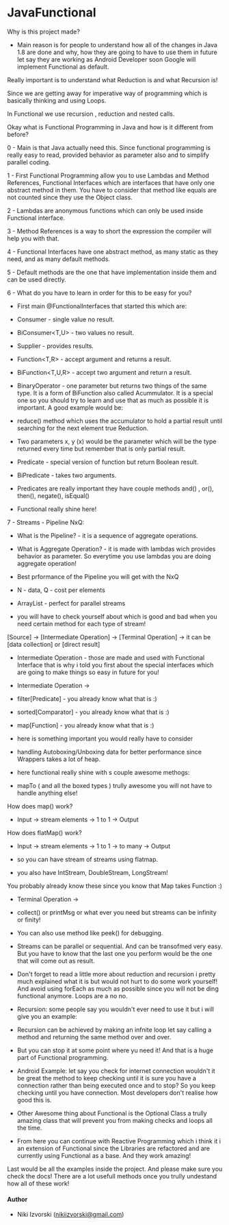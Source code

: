 # JavaFunctional

Why is this project made? 

- Main reason is for people to understand how all of the changes in Java 1.8 are done and why, how they are going to have
to use them in future let say they are working as Android Developer soon Google will implement Functional as default.

Really important is to understand what Reduction is and what Recursion is!

Since we are getting away for imperative way of programming which is basically thinking and using Loops.

In Functional we use recursion , reduction and nested calls.

Okay what is Functional Programming in Java and how is it different from before?

0 - Main is that Java actually need this. Since functional programming is really easy to read, provided behavior as parameter also and 
to simplify parallel coding.

1 - First Functional Programming allow you to use Lambdas and Method References, Functional Interfaces which are interfaces that have
only one abstract method in them. You have to consider that method like equals are not counted since they use the Object class.

2 - Lambdas are anonymous functions which can only be used inside Functional interface.

3 - Method References is a way to short the expression the compiler will help you with that.

4 - Functional Interfaces have one abstract method, as many static as they need, and as many default methods.

5 - Default methods are the one that have implementation inside them and can be used directly.

6 - What do you have to learn in order for this to be easy for you?

- First main @FunctionalInterfaces that started this which are:

- Consumer<T> - single value no result.

- BiConsumer<T,U> - two values no result.

- Supplier - provides results.

- Function<T,R> - accept argument and returns a result.

- BiFunction<T,U,R> - accept two argument and return a result.

- BinaryOperator<T> - one parameter but returns two things of the same type. It is a form of BiFunction also called Acummulator. 
It is a special one so you should try to learn and use that as much as possible it is important. A good example would be:

- reduce() method which uses the accumulator to hold a partial result until searching for the next element true Reduction.

- Two parameters x, y (x) would be the parameter which will be the type returned every time but remember that is only partial result.

- Predicate - special version of function but return Boolean result.

- BiPredicate - takes two arguments.

- Predicates are really important they have couple methods and() , or(), then(), negate(), isEqual()

- Functional really shine here!

7 - Streams - Pipeline NxQ:

- What is the Pipeline? - it is a sequence of aggregate operations.

- What is Aggregate Operation? - it is made with lambdas wich provides behavior as parameter. So everytime you use
lambdas you are doing aggregate operation!

- Best prformance of the Pipeline you will get with the NxQ 

- N - data, Q - cost per elements

- ArrayList - perfect for parallel streams

- you will have to check yourself about which is good and bad when you need certain method for each type of stream!

[Source] -> [Intermediate Operation] -> [Terminal Operation] -> it can be [data collection] or [direct result]

- Intermediate Operation - those are made and used with Functional Interface that is why i told you first about the special interfaces
which are going to make things so easy in future for you!

- Intermediate Operation -> 

- filter[Predicate] - you already know what that is :)

- sorted[Comparator] - you already know what that is :)

- map[Function] - you already know what that is :)

- here is something important you would really have to consider

- handling Autoboxing/Unboxing data for better performance since Wrappers takes a lot of heap.

- here functional really shine with s couple awesome methogs:

- mapTo ( and all the boxed types ) trully awesome you will not have to handle anything else!

How does map() work?

- Input -> stream elements -> 1 to 1 -> Output

How does flatMap() work?

- Input -> stream elements -> 1 to 1 -> to many -> Output

- so you can have stream of streams using flatmap.

- you also have IntStream, DoubleStream, LongStream!

You probably already know these since you know that Map takes Function :)

- Terminal Operation ->

- collect() or printMsg or what ever you need but streams can be infinity or finity!

- You can also use method like peek() for debugging.

- Streams can be parallel or sequential. And can be transofmed very easy. But you have to know that the last one you perform 
would be the one that will come out as result.

- Don't forget to read a little more about reduction and recursion i pretty much explained what it is but would not hurt to do some work yourself! 
And avoid using forEach as much as possible since you will not be ding functional anymore. Loops are a no no.

- Recursion: some people say you wouldn't ever need to use it but i will give you an example:

- Recursion can be achieved by making an infnite loop let say calling a method and returning the same method over and over.

- But you can stop it at some point where yu need it! And that is a huge part of Functional programming.

- Android Example: let say you check for internet connection wouldn't it be great the method to keep checking until it is sure you have
a connection rather than being executed once and to stop? So you keep checking until you have connection. 
Most developers don't realise how good this is.

- Other Awesome thing about Functional is the Optional<T> Class a trully amazing class that will prevent you from 
making checks and loops all the time.

- From here you can continue with Reactive Programming which i think it i an extension of Functional since the Libraries are 
refactored and are currently using Functional as a base. And they work amazing!

Last would be all the examples inside the project. And please make sure you check the docs! There are a lot usefull methods
once you trully undestand how all of these work!

#### Author

- Niki Izvorski (nikiizvorski@gmail.com)
